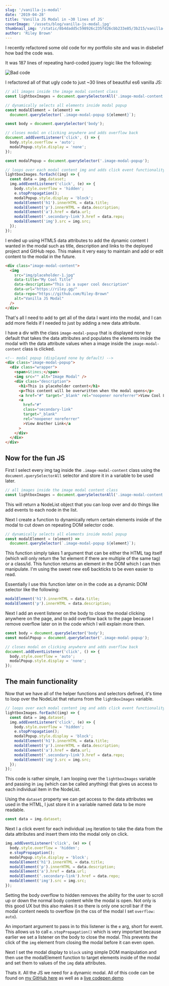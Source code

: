```yaml
---
slug: '/vanilla-js-modal'
date: '2019-04-28'
title: 'Vanilla JS Modal in ~30 lines of JS'
coverImage: '/assets/blog/vanilla-js-modal.jpg'
thumbnail_img: '/static/8b4dadd5c598926c235fd26cbb233e85/3b215/vanilla-js-modal.jpg'
author: 'Riley Brown'
---
```


I recently refactored some old code for my portfolio site and was in disbelief how bad the code was.

It was 187 lines of repeating hard-coded jquery logic like the following:

![Bad code](/assets/blog/bad-old-jquery-code.png)

I refactored all of that ugly code to just ~30 lines of beautiful es6 vanilla JS:

```js
// all images inside the image modal content class
const lightboxImages = document.querySelectorAll('.image-modal-content img');

// dynamically selects all elements inside modal popup
const modalElement = (element) =>
  document.querySelector(`.image-modal-popup ${element}`);

const body = document.querySelector('body');

// closes modal on clicking anywhere and adds overflow back
document.addEventListener('click', () => {
  body.style.overflow = 'auto';
  modalPopup.style.display = 'none';
});

const modalPopup = document.querySelector('.image-modal-popup');

// loops over each modal content img and adds click event functionality
lightboxImages.forEach((img) => {
  const data = img.dataset;
  img.addEventListener('click', (e) => {
    body.style.overflow = 'hidden';
    e.stopPropagation();
    modalPopup.style.display = 'block';
    modalElement('h1').innerHTML = data.title;
    modalElement('p').innerHTML = data.description;
    modalElement('a').href = data.url;
    modalElement('.secondary-link').href = data.repo;
    modalElement('img').src = img.src;
  });
});
```

I ended up using HTML5 data attributes to add the dynamic content I wanted in the modal such as title, description and links to the deployed project and GitHub repo. This makes it very easy to maintain and add or edit content to the modal in the future.

```html
<div class="image-modal-content">
  <img
    src="img/placeholder-1.jpg"
    data-title="My Cool Title"
    data-description="This is a super cool description"
    data-url="https://riley.gg/"
    data-repo="https://github.com/Riley-Brown"
    alt="Vanilla JS Modal"
  />
</div>
```

That's all I need to add to get all of the data I want into the modal, and I can add more fields if I needed to just by adding a new data attribute.

I have a div with the class `image-modal-popup` that is displayed none by default that takes the data attributes and populates the elements inside the modal with the data attribute values when a image inside the `image-modal-content` class is clicked.

```html
<!-- modal popup (displayed none by default) -->
<div class="image-modal-popup">
  <div class="wrapper">
    <span>&times;</span>
    <img src="" alt="Image Modal" />
    <div class="description">
      <h1>This is placeholder content</h1>
      <p>This content will be overwritten when the modal opens</p>
      <a href="#" target="_blank" rel="noopener noreferrer">View Cool Link</a>
      <a
        href="#"
        class="secondary-link"
        target="_blank"
        rel="noopener noreferrer"
        >View Another Link</a
      >
    </div>
  </div>
</div>
```

<h2 class="blog-text-center">Now for the fun JS</h2>

First I select every img tag inside the `.image-modal-content` class using the `document.querySelectorAll` selector and store it in a variable to be used later.

```js
// all images inside the image modal content class
const lightboxImages = document.querySelectorAll('.image-modal-content img');
```

This will return a NodeList object that you can loop over and do things like add events to each node in the list.

Next I create a function to dynamically return certain elements inside of the modal to cut down on repeating DOM selector code.

```js
// dynamically selects all elements inside modal popup
const modalElement = (element) =>
  document.querySelector(`.image-modal-popup ${element}`);
```

This function simply takes 1 argument that can be either the HTML tag itself (which will only return the 1st element if there are multiple of the same tag) or a class/id. This function returns an element in the DOM which I can then manipulate. I'm using the sweet new es6 backticks to be even easier to read.

Essentially I use this function later on in the code as a dynamic DOM selector like the following:

```js
modalElement('h1').innerHTML = data.title;
modalElement('p').innerHTML = data.description;
```

Next I add an event listener on the body to close the modal clicking anywhere on the page, and to add overflow back to the page because I remove overflow later on in the code which I will explain more then.

```js
const body = document.querySelector('body');
const modalPopup = document.querySelector('.image-modal-popup');

// closes modal on clicking anywhere and adds overflow back
document.addEventListener('click', () => {
  body.style.overflow = 'auto';
  modalPopup.style.display = 'none';
});
```

<h2 class="blog-text-center">The main functionality</h2>

Now that we have all of the helper functions and selectors defined, it's time to loop over the NodeList that returns from the `lightBoxImages` variable.

```js
// loops over each modal content img and adds click event functionality
lightboxImages.forEach((img) => {
  const data = img.dataset;
  img.addEventListener('click', (e) => {
    body.style.overflow = 'hidden';
    e.stopPropagation();
    modalPopup.style.display = 'block';
    modalElement('h1').innerHTML = data.title;
    modalElement('p').innerHTML = data.description;
    modalElement('a').href = data.url;
    modalElement('.secondary-link').href = data.repo;
    modalElement('img').src = img.src;
  });
});
```

This code is rather simple, I am looping over the `lightboxImages` variable and passing in `img` (which can be called anything) that gives us access to each individual item in the NodeList.

Using the `dataset` property we can get access to the data attributes we used in the HTML, I just store it in a variable named data to be more readable.

```js
const data = img.dataset;
```

Next I a click event for each individual `img` iteration to take the data from the data attributes and insert them into the modal only on click.

```js
img.addEventListener('click', (e) => {
  body.style.overflow = 'hidden';
  e.stopPropagation();
  modalPopup.style.display = 'block';
  modalElement('h1').innerHTML = data.title;
  modalElement('p').innerHTML = data.description;
  modalElement('a').href = data.url;
  modalElement('.secondary-link').href = data.repo;
  modalElement('img').src = img.src;
});
```

Setting the body overflow to hidden removes the ability for the user to scroll up or down the normal body content while the modal is open. Not only is this good UX but this also makes it so there is only one scroll bar if the modal content needs to overflow (in the css of the modal I set `overflow: auto`).

An important argument to pass in to this listener is the `e` arg, short for event. This allows us to call `e.stopPropagation()` which is very important because earlier we set a listener on the body to close the modal. This prevents the click of the `img` element from closing the modal before it can even open.

Next I set the modal display to `block` using simple DOM manipulation and then use the modalElement function to target elements inside of the modal and set them to values of the `img` data attributes.

Thats it. All the JS we need for a dynamic modal. All of this code can be found on <a href="https://github.com/Riley-Brown/vanilla-js-modal" target="_blank">my GitHub here</a> as well as a <a href="https://codepen.io/RileyB/pen/XQyaXy" target="_blank">live codepen demo </a>

<!-- ![Image modal](readme.gif) -->
